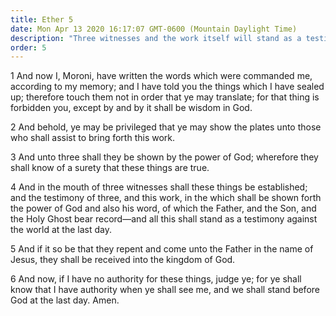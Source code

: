```yaml
---
title: Ether 5
date: Mon Apr 13 2020 16:17:07 GMT-0600 (Mountain Daylight Time)
description: "Three witnesses and the work itself will stand as a testimony of the truthfulness of the Book of Mormon."
order: 5
---
```


1 And now I, Moroni, have written the words which were commanded me, according to my memory; and I have told you the things which I have sealed up; therefore touch them not in order that ye may translate; for that thing is forbidden you, except by and by it shall be wisdom in God.

2 And behold, ye may be privileged that ye may show the plates unto those who shall assist to bring forth this work.

3 And unto three shall they be shown by the power of God; wherefore they shall know of a surety that these things are true.

4 And in the mouth of three witnesses shall these things be established; and the testimony of three, and this work, in the which shall be shown forth the power of God and also his word, of which the Father, and the Son, and the Holy Ghost bear record—and all this shall stand as a testimony against the world at the last day.

5 And if it so be that they repent and come unto the Father in the name of Jesus, they shall be received into the kingdom of God.

6 And now, if I have no authority for these things, judge ye; for ye shall know that I have authority when ye shall see me, and we shall stand before God at the last day. Amen.
